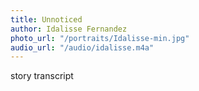 ```yaml
---
title: Unnoticed
author: Idalisse Fernandez
photo_url: "/portraits/Idalisse-min.jpg"
audio_url: "/audio/idalisse.m4a"
---
```


story transcript
